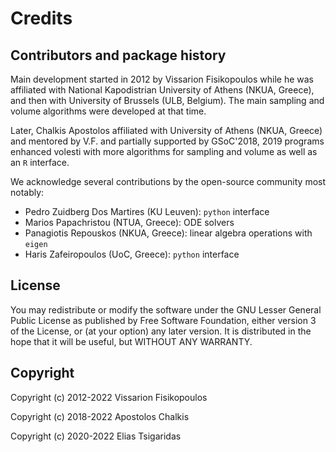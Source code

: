 # Credits

## Contributors and package history

Main development started in 2012 by Vissarion Fisikopoulos while he was affiliated with National Kapodistrian University of Athens (NKUA, Greece), and then with University of Brussels (ULB, Belgium). The main sampling and volume algorithms were developed at that time.

Later, Chalkis Apostolos affiliated with University of Athens (NKUA, Greece) and mentored by V.F. and partially supported by GSoC'2018, 2019 programs enhanced volesti with more algorithms for sampling and volume as well as an `R` interface.

We acknowledge several contributions by the open-source community most notably:
* Pedro Zuidberg Dos Martires (KU Leuven): `python` interface
* Marios Papachristou (NTUA, Greece): ODE solvers
* Panagiotis Repouskos (NKUA, Greece): linear algebra operations with `eigen`
* Haris Zafeiropoulos (UoC, Greece): `python` interface

## License

You may redistribute or modify the software under the GNU Lesser General Public License as published by Free Software Foundation, either version 3 of the License, or (at your option) any later version. It is distributed in the hope that it will be useful, but WITHOUT ANY WARRANTY.

## Copyright

Copyright (c) 2012-2022 Vissarion Fisikopoulos

Copyright (c) 2018-2022 Apostolos Chalkis

Copyright (c) 2020-2022 Elias Tsigaridas

